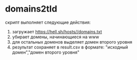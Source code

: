 # domains2tld
скрипт выполняет следующие действия:
1. загружает https://hell.sh/hosts//domains.txt
2. убирает домены, начинающиеся на www
3. для остальных доменов выделяет домен второго уровня
4. результат сохраняет в result.csv в формате: "исходный домен","домен второго уровня"
